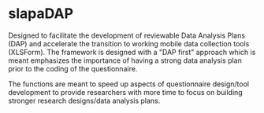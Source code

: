 # slapaDAP
Designed to facilitate the development of reviewable Data Analysis Plans (DAP) and accelerate the transition to working mobile data collection tools (XLSForm). 
The framework is designed with a "DAP first" approach which is meant emphasizes the importance of having a strong data analysis plan prior to the coding of the questionnaire. 

The functions are meant to speed up aspects of questionnaire design/tool development to provide researchers with more time to focus on building stronger research designs/data analysis plans.

